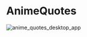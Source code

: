 # AnimeQuotes


![anime_quotes_desktop_app](https://user-images.githubusercontent.com/72017165/133782906-07276571-a907-43db-afb3-ce68f8413789.png)
